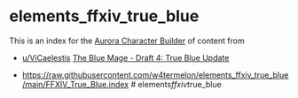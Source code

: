 # elements_ffxiv_true_blue
This is an index for the [Aurora Character Builder](http://www.aurorabuilder.com "Aurora Website") of content from
-  [u/ViCaelestis](https://www.reddit.com/user/ViCaelestis/ "ViCaelestis Reddit Link") [The Blue Mage - Draft 4: True Blue Update](https://www.reddit.com/r/FFXIVxDnD/comments/v5qua2/the_blue_mage_draft_4_true_blue_update/ "Blue Update Link")

- https://raw.githubusercontent.com/w4termelon/elements_ffxiv_true_blue/main/FFXIV_True_Blue.index
#   e l e m e n t s _ f f x i v _ t r u e _ b l u e  
 